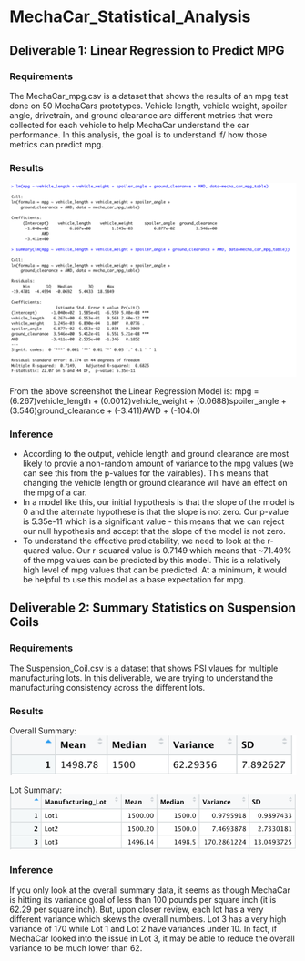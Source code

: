 # MechaCar_Statistical_Analysis

## Deliverable 1: Linear Regression to Predict MPG
### Requirements
The MechaCar_mpg.csv is a dataset that shows the results of an mpg test done on 50 MechaCars prototypes. Vehicle length, vehicle weight, spoiler angle, drivetrain, and ground clearance are different metrics that were collected for each vehicle to help MechaCar understand the car performance. In this analysis, the goal is to understand if/ how those metrics can predict mpg.
### Results
![mpg_prediction.png](Resources/mpg_prediction.png) 

From the above screenshot the Linear Regression Model is: 
mpg = (6.267)vehicle_length + (0.0012)vehicle_weight + (0.0688)spoiler_angle + (3.546)ground_clearance + (-3.411)AWD + (-104.0)

### Inference
- According to the output, vehicle length and ground clearance are most likely to provie a non-random amount of variance to the mpg values (we can see this from the p-values for the vairables). This means that changing the vehicle length or ground clearance will have an effect on the mpg of a car.  
- In a model like this, our initial hypothesis is that the slope of the model is 0 and the alternate hypothese is that the slope is not zero. Our p-value is 5.35e-11 which is a significant value - this means that we can reject our null hypothesis and accept that the slope of the model is not zero.
- To understand the effective predictability, we need to look at the r-quared value. Our r-squared value is 0.7149 which means that ~71.49% of the mpg values can be predicted by this model. This is a relatively high level of mpg values that can be predicted. At a minimum, it would be helpful to use this model as a base expectation for mpg.

## Deliverable 2: Summary Statistics on Suspension Coils
### Requirements
The Suspension_Coil.csv is a dataset that shows PSI vlaues for multiple manufacturing lots. In this deliverable, we are trying to understand the manufacturing consistency across the different lots.
### Results
Overall Summary:
![total_summary.png](Resources/total_summary.png) 

Lot Summary:
![lot_summary.png](Resources/lot_summary.png) 

### Inference
If you only look at the overall summary data, it seems as though MechaCar is hitting its variance goal of less than 100 pounds per square inch (it is 62.29 per square inch). But, upon closer review, each lot has a very different variance which skews the overall numbers. Lot 3 has a very high variance of 170 while Lot 1 and Lot 2 have variances under 10. In fact, if MechaCar looked into the issue in Lot 3, it may be able to reduce the overall variance to be much lower than 62. 


